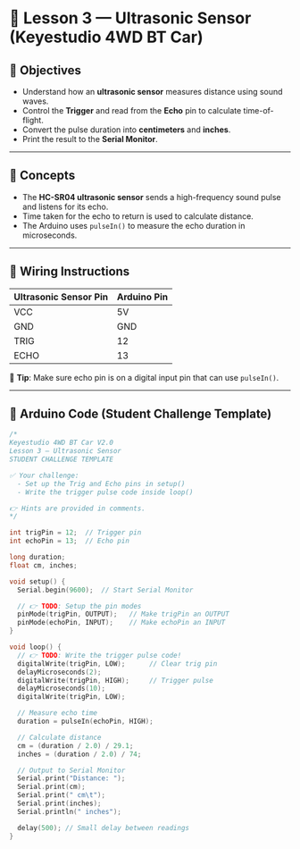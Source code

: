 # 📡 Lesson 3 — Ultrasonic Sensor (Keyestudio 4WD BT Car)

## 🎯 Objectives
- Understand how an **ultrasonic sensor** measures distance using sound waves.
- Control the **Trigger** and read from the **Echo** pin to calculate time-of-flight.
- Convert the pulse duration into **centimeters** and **inches**.
- Print the result to the **Serial Monitor**.

---

## 🧠 Concepts

- The **HC-SR04 ultrasonic sensor** sends a high-frequency sound pulse and listens for its echo.
- Time taken for the echo to return is used to calculate distance.
- The Arduino uses `pulseIn()` to measure the echo duration in microseconds.

---

## 🔌 Wiring Instructions

| Ultrasonic Sensor Pin | Arduino Pin |
|------------------------|-------------|
| VCC                   | 5V          |
| GND                   | GND         |
| TRIG                  | 12          |
| ECHO                  | 13          |

📌 **Tip**: Make sure echo pin is on a digital input pin that can use `pulseIn()`.

---

## 💾 Arduino Code (Student Challenge Template)

```cpp
/*
Keyestudio 4WD BT Car V2.0
Lesson 3 — Ultrasonic Sensor
STUDENT CHALLENGE TEMPLATE

✅ Your challenge:
  - Set up the Trig and Echo pins in setup()
  - Write the trigger pulse code inside loop()

👉 Hints are provided in comments.
*/

int trigPin = 12;  // Trigger pin
int echoPin = 13;  // Echo pin

long duration;
float cm, inches;

void setup() {
  Serial.begin(9600);  // Start Serial Monitor

  // 👉 TODO: Setup the pin modes
  pinMode(trigPin, OUTPUT);   // Make trigPin an OUTPUT
  pinMode(echoPin, INPUT);    // Make echoPin an INPUT
}

void loop() {
  // 👉 TODO: Write the trigger pulse code!
  digitalWrite(trigPin, LOW);      // Clear trig pin
  delayMicroseconds(2);
  digitalWrite(trigPin, HIGH);     // Trigger pulse
  delayMicroseconds(10);
  digitalWrite(trigPin, LOW);

  // Measure echo time
  duration = pulseIn(echoPin, HIGH);

  // Calculate distance
  cm = (duration / 2.0) / 29.1;
  inches = (duration / 2.0) / 74;

  // Output to Serial Monitor
  Serial.print("Distance: ");
  Serial.print(cm);
  Serial.print(" cm\t");
  Serial.print(inches);
  Serial.println(" inches");

  delay(500); // Small delay between readings
}
